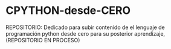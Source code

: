 # CPYTHON-desde-CERO
REPOSITORIO: Dedicado para subir contenido de el lenguaje de programación python desde cero para su posterior aprendizaje, (REPOSITORIO EN PROCESO)
